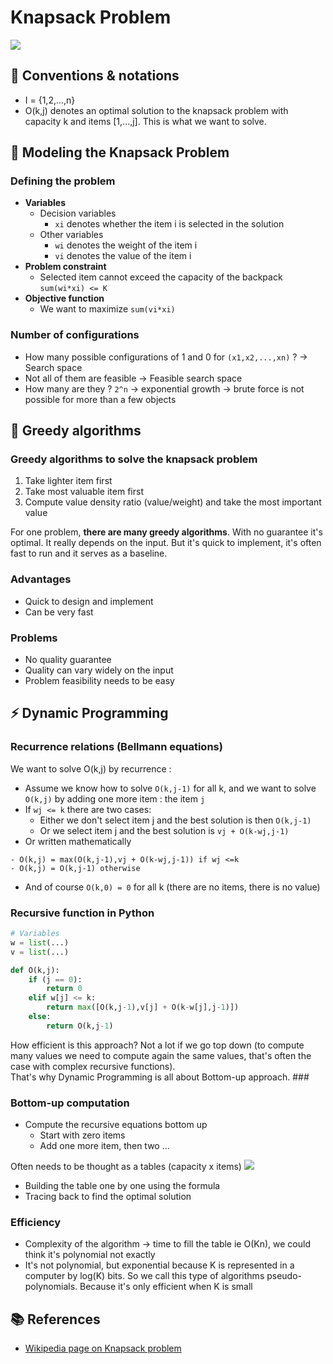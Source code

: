 # Knapsack Problem
![](https://miro.medium.com/max/684/0*3dS6Jw8NzzSD-mn8.jpg)


## 📝 Conventions & notations
- I = {1,2,...,n}
- O(k,j) denotes an optimal solution to the knapsack problem with capacity k and items [1,...,j]. This is what we want to solve. 

## 👜 Modeling the Knapsack Problem

### Defining the problem
- **Variables**
  - Decision variables
    - ``xi`` denotes whether the item i is selected in the solution
  - Other variables
    - ``wi`` denotes the weight of the item i
    - ``vi`` denotes the value of the item i
- **Problem constraint**
  - Selected item cannot exceed the capacity of the backpack ``sum(wi*xi) <= K`` 
- **Objective function**
  - We want to maximize ``sum(vi*xi)``


### Number of configurations
- How many possible configurations of 1 and 0 for ``(x1,x2,...,xn)`` ? -> Search space
- Not all of them are feasible -> Feasible search space
- How many are they ? ``2^n`` -> exponential growth -> brute force is not possible for more than a few objects


## 🤗 Greedy algorithms

### Greedy algorithms to solve the knapsack problem
1. Take lighter item first
2. Take most valuable item first
3. Compute value density ratio (value/weight) and take the most important value

For one problem, **there are many greedy algorithms**. With no guarantee it's optimal. It really depends on the input. But it's quick to implement, it's often fast to run and it serves as a baseline. 

### Advantages
- Quick to design and implement
- Can be very fast

### Problems
- No quality guarantee
- Quality can vary widely on the input
- Problem feasibility needs to be easy




## ⚡ Dynamic Programming
### Recurrence relations (Bellmann equations)
We want to solve O(k,j) by recurrence : 
- Assume we know how to solve ``O(k,j-1)`` for all k, and we want to solve ``O(k,j)`` by adding one more item : the item ``j``
- If ``wj <= k`` there are two cases: 
  - Either we don't select item j and the best solution is then ``O(k,j-1)``
  - Or we select item j and the best solution is ``vj + O(k-wj,j-1)``
- Or written mathematically 
```
- O(k,j) = max(O(k,j-1),vj + O(k-wj,j-1)) if wj <=k
- O(k,j) = O(k,j-1) otherwise
```
- And of course ``O(k,0) = 0`` for all k (there are no items, there is no value)

### Recursive function in Python 
```python
# Variables
w = list(...)
v = list(...)

def O(k,j):
    if (j == 0):
        return 0
    elif w[j] <= k:
        return max([O(k,j-1),v[j] + O(k-w[j],j-1)])
    else:
        return O(k,j-1)      
```
How efficient is this approach? Not a lot if we go top down (to compute many values we need to compute again the same values, that's often the case with complex recursive functions). <br>
That's why Dynamic Programming is all about Bottom-up approach. ###

### Bottom-up computation
- Compute the recursive equations bottom up
  - Start with zero items
  - Add one more item, then two ... 

Often needs to be thought as a tables (capacity x items)
![](https://sadakurapati.files.wordpress.com/2013/11/knapsack2.png?w=584)

- Building the table one by one using the formula
- Tracing back to find the optimal solution

### Efficiency
- Complexity of the algorithm -> time to fill the table ie O(Kn), we could think it's polynomial not exactly
- It's not polynomial, but exponential because K is represented in a computer by log(K) bits. So we call this type of algorithms pseudo-polynomials. Because it's only efficient when K is small


## 📚 References
- [Wikipedia page on Knapsack problem](https://en.wikipedia.org/wiki/Knapsack_problem)
